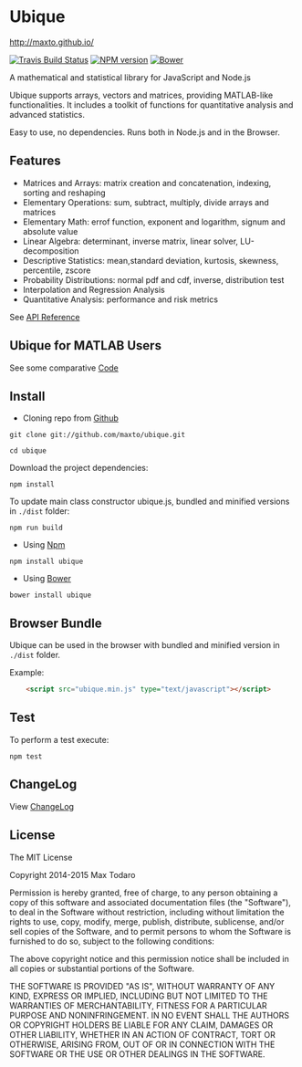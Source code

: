 # Ubique
http://maxto.github.io/

[![Travis Build Status](https://travis-ci.org/maxto/ubique.svg?style=flat)](https://travis-ci.org/maxto/ubique)
[![NPM version](http://img.shields.io/npm/v/ubique.svg?style=flat)](https://www.npmjs.com/package/ubique)
[![Bower](https://img.shields.io/bower/v/bootstrap.svg?style=flat)](http://bower.io/search/?q=ubique)

A mathematical and statistical library for JavaScript and Node.js
 
Ubique supports arrays, vectors and matrices, providing MATLAB-like functionalities.
It includes a toolkit of functions for quantitative analysis and advanced statistics. 

Easy to use, no dependencies. Runs both in Node.js and in the Browser.

## Features

- Matrices and Arrays: matrix creation and concatenation, indexing, sorting and reshaping
- Elementary Operations: sum, subtract, multiply, divide arrays and matrices 
- Elementary Math: errof function, exponent and logarithm, signum and absolute value
- Linear Algebra: determinant, inverse matrix, linear solver, LU-decomposition
- Descriptive Statistics: mean,standard deviation, kurtosis, skewness, percentile, zscore
- Probability Distributions: normal pdf and cdf, inverse, distribution test
- Interpolation and Regression Analysis
- Quantitative Analysis: performance and risk metrics

See [API Reference](/doc/apiref.md)

## Ubique for MATLAB Users

See some comparative [Code](/doc/formatlabusers.md)

## Install

- Cloning repo from [Github](https://github.com/)

```
git clone git://github.com/maxto/ubique.git

cd ubique
```

Download the project dependencies:

```
npm install
```

To update main class constructor ubique.js, bundled and minified versions in `./dist` folder:

```
npm run build
```

- Using [Npm](https://www.npmjs.org)

```
npm install ubique
```

- Using [Bower](http://bower.io/)


```
bower install ubique
```

## Browser Bundle

Ubique can be used in the browser with bundled and minified version in `./dist` folder.

Example:

```html
	<script src="ubique.min.js" type="text/javascript"></script>
```

## Test

To perform a test execute:

```
npm test
```

## ChangeLog

View [ChangeLog](CHANGELOG.md) 

## License

The MIT License 

Copyright 2014-2015 Max Todaro

Permission is hereby granted, free of charge, to any person obtaining a copy
of this software and associated documentation files (the "Software"), to deal
in the Software without restriction, including without limitation the rights
to use, copy, modify, merge, publish, distribute, sublicense, and/or sell
copies of the Software, and to permit persons to whom the Software is
furnished to do so, subject to the following conditions:

The above copyright notice and this permission notice shall be included in all
copies or substantial portions of the Software.

THE SOFTWARE IS PROVIDED "AS IS", WITHOUT WARRANTY OF ANY KIND, EXPRESS OR
IMPLIED, INCLUDING BUT NOT LIMITED TO THE WARRANTIES OF MERCHANTABILITY,
FITNESS FOR A PARTICULAR PURPOSE AND NONINFRINGEMENT. IN NO EVENT SHALL THE
AUTHORS OR COPYRIGHT HOLDERS BE LIABLE FOR ANY CLAIM, DAMAGES OR OTHER
LIABILITY, WHETHER IN AN ACTION OF CONTRACT, TORT OR OTHERWISE, ARISING FROM,
OUT OF OR IN CONNECTION WITH THE SOFTWARE OR THE USE OR OTHER DEALINGS IN THE
SOFTWARE.








